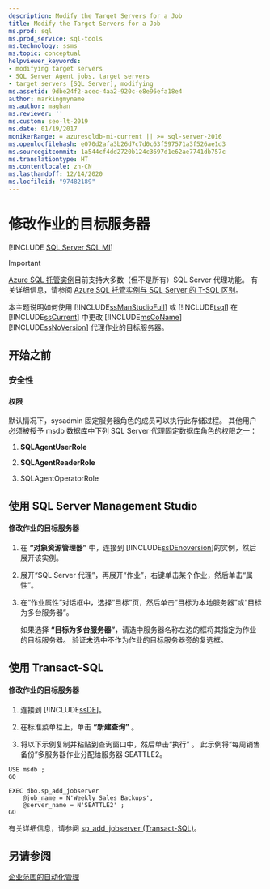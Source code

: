```yaml
---
description: Modify the Target Servers for a Job
title: Modify the Target Servers for a Job
ms.prod: sql
ms.prod_service: sql-tools
ms.technology: ssms
ms.topic: conceptual
helpviewer_keywords:
- modifying target servers
- SQL Server Agent jobs, target servers
- target servers [SQL Server], modifying
ms.assetid: 9dbe24f2-acec-4aa2-920c-e8e96efa18e4
author: markingmyname
ms.author: maghan
ms.reviewer: ''
ms.custom: seo-lt-2019
ms.date: 01/19/2017
monikerRange: = azuresqldb-mi-current || >= sql-server-2016
ms.openlocfilehash: e070d2afa3b26d7c7d0c63f597571a3f526ae1d3
ms.sourcegitcommit: 1a544cf4dd2720b124c3697d1e62ae7741db757c
ms.translationtype: HT
ms.contentlocale: zh-CN
ms.lasthandoff: 12/14/2020
ms.locfileid: "97482189"
---
```

# <a name="modify-the-target-servers-for-a-job"></a>修改作业的目标服务器

[!INCLUDE [SQL Server SQL MI](../../includes/applies-to-version/sql-asdbmi.md)]

> [!IMPORTANT]  
> [Azure SQL 托管实例](/azure/sql-database/sql-database-managed-instance)目前支持大多数（但不是所有）SQL Server 代理功能。 有关详细信息，请参阅 [Azure SQL 托管实例与 SQL Server 的 T-SQL 区别](/azure/sql-database/sql-database-managed-instance-transact-sql-information#sql-server-agent)。

本主题说明如何使用 [!INCLUDE[ssManStudioFull](../../includes/ssmanstudiofull-md.md)] 或 [!INCLUDE[tsql](../../includes/tsql-md.md)] 在 [!INCLUDE[ssCurrent](../../includes/sscurrent-md.md)] 中更改 [!INCLUDE[msCoName](../../includes/msconame_md.md)] [!INCLUDE[ssNoVersion](../../includes/ssnoversion-md.md)] 代理作业的目标服务器。

## <a name="before-you-begin"></a><a name="BeforeYouBegin"></a>开始之前  
  
### <a name="security"></a><a name="Security"></a>安全性  
  
#### <a name="permissions"></a><a name="Permissions"></a>权限  
默认情况下，sysadmin 固定服务器角色的成员可以执行此存储过程。 其他用户必须被授予 msdb 数据库中下列 SQL Server 代理固定数据库角色的权限之一：  
  
1.  **SQLAgentUserRole**  
  
2.  **SQLAgentReaderRole**  
  
3.  SQLAgentOperatorRole  
  
## <a name="using-sql-server-management-studio"></a><a name="SSMSProcedure"></a>使用 SQL Server Management Studio  
  
#### <a name="to-modify-the-target-servers-for-a-job"></a>修改作业的目标服务器  
  
1.  在 **“对象资源管理器”** 中，连接到 [!INCLUDE[ssDEnoversion](../../includes/ssdenoversion_md.md)]的实例，然后展开该实例。  
  
2.  展开“SQL Server 代理”，再展开“作业”，右键单击某个作业，然后单击“属性”。  
  
3.  在“作业属性”对话框中，选择“目标”页，然后单击“目标为本地服务器”或“目标为多台服务器”。  
  
    如果选择 **“目标为多台服务器”**，请选中服务器名称左边的框将其指定为作业的目标服务器。 验证未选中不作为作业的目标服务器旁的复选框。  
  
## <a name="using-transact-sql"></a><a name="TsqlProcedure"></a>使用 Transact-SQL  
  
#### <a name="to-modify-the-target-servers-for-a-job"></a>修改作业的目标服务器  
  
1.  连接到 [!INCLUDE[ssDE](../../includes/ssde_md.md)]。  
  
2.  在标准菜单栏上，单击 **“新建查询”** 。  
  
3.  将以下示例复制并粘贴到查询窗口中，然后单击“执行” 。 此示例将“每周销售备份”多服务器作业分配给服务器 SEATTLE2。  
  
```  
USE msdb ;  
GO  
  
EXEC dbo.sp_add_jobserver  
    @job_name = N'Weekly Sales Backups',   
    @server_name = N'SEATTLE2' ;   
GO  
```  
  
有关详细信息，请参阅 [sp_add_jobserver (Transact-SQL)](../../relational-databases/system-stored-procedures/sp-add-jobserver-transact-sql.md)。  
  
## <a name="see-also"></a>另请参阅  
[企业范围的自动化管理](../../ssms/agent/automated-administration-across-an-enterprise.md)  

